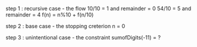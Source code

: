 step 1 : recursive case - the flow
  10/10 = 1 and remainder = 0
  54/10 = 5 and remainder = 4
  f(n) = n%10 + f(n/10)
 
 
step 2 : base case - the stopping creterion 
    n = 0
    
 step 3 : unintentional case - the constraint
       sumofDigits(-11) = ?
       
       
